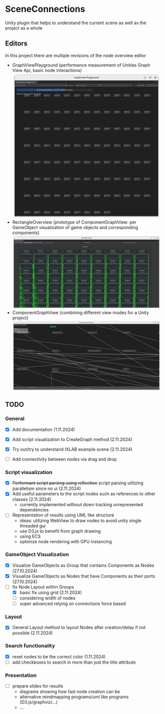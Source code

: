 # SceneConnections
Unity plugin that helps to understand the current scene as well as the project as a whole

## Editors
In this project there are multiple revisions of the node overview editor
- GraphViewPlayground (performance measurement of Unities Graph View Api, basic node interactions)
![batch create nodes with feedback](./Images/playground_batch_creation.png)
- RectangleOverview (prototype of ComponentGraphView: per GameObject visualization of game objects and corresponding components)
![game object overview without GraphViewApi](./Images/rectangle_overview_showcase.png)
- ComponentGraphView (combining different view modes for a Unity project)
![scripts overview using GraphViewApi](./Images/component_graph_view_showcase.png)

## TODO

### General
- [x] Add documentation (1.11.2024)
- [x] Add script visualization to CreateGraph method (2.11.2024)
- [x] Try out/try to understand IXLAB example scene (2.11.2024)
- [ ] Add connectivity between nodes via drag and drop


### Script visualization
- [x] ~~Performant script parsing using reflection~~ script parsing utilizing parallelism since no ui (2.11.2024)
- [x] Add useful parameters to the script nodes such as references to other classes (2.11.2024)
  - currently implemented without down tracking unrepresented dependencies
- [ ] Representation of results using UML like structure
  - ideas: utilizing WebView to draw nodes to avoid unity single threaded gui
  - use D3.js to benefit from graph drawing
  - using ECS
  - optimize node rendering with GPU instancing

### GameObject Visualization
- [x] Visualize GameObjects as Group that contains Components as Nodes (27.10.2024)
- [x] Visualize GameObjects as Nodes that have Components as their ports (27.10.2024)
- [ ] fix Node Layout within Groups 
  - [x] basic fix using grid (2.11.2024)
  - [ ] considering width of nodes
  - [ ] super advanced relying on connections force based

### Layout
- [x] General Layout method to layout Nodes after creation/delay if not possible (2.11.2024)

### Search functionality
- [x] reset nodes to be the correct color (1.11.2024)
- [ ] add checkboxes to search in more than just the title attribute

### Presentation
- [ ] prepare slides for results
  - diagrams showing how fast node creation can be
  - alternative mindmapping programs/uml like programs (D3.js/graphviz/…)
  - …